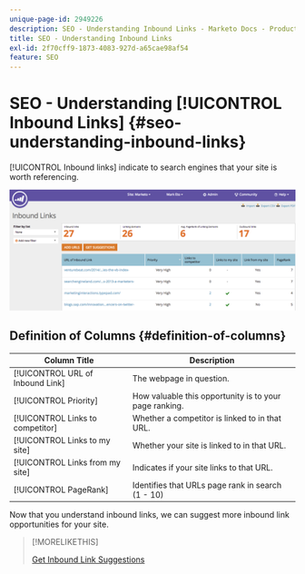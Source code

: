 ```yaml
---
unique-page-id: 2949226
description: SEO - Understanding Inbound Links - Marketo Docs - Product Documentation
title: SEO - Understanding Inbound Links
exl-id: 2f70cff9-1873-4083-927d-a65cae98af54
feature: SEO
---
```

# SEO - Understanding [!UICONTROL Inbound Links] {#seo-understanding-inbound-links}

[!UICONTROL Inbound links] indicate to search engines that your site is worth referencing.

![](assets/image2014-9-18-13-3a18-3a10.png)

## Definition of Columns {#definition-of-columns}

| Column Title |Description |
|---|---|
| [!UICONTROL URL of Inbound Link] |The webpage in question.  |
| [!UICONTROL Priority] |How valuable this opportunity is to your page ranking. |
| [!UICONTROL Links to competitor]  |Whether a competitor is linked to in that URL. |
| [!UICONTROL Links to my site] |Whether your site is linked to in that URL.  |
| [!UICONTROL Links from my site] |Indicates if your site links to that URL.  |
| [!UICONTROL PageRank]  |Identifies that URLs page rank in search (1 - 10) |

Now that you understand inbound links, we can suggest more inbound link opportunities for your site.

>[!MORELIKETHIS]
>
>[Get Inbound Link Suggestions](/help/marketo/product-docs/additional-apps/seo/inbound-links/seo-get-inbound-link-suggestions.md)
